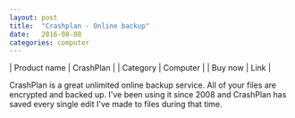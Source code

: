 ```yaml
---
layout: post
title:  "Crashplan - Online backup"
date:   2016-08-08
categories: computer
---
```


| Product name | CrashPlan |
| Category     | Computer  |
| Buy now      | Link      |

CrashPlan is a great unlimited online backup service. All of your files are
encrypted and backed up. I've been using it since 2008 and CrashPlan has saved
every single edit I've made to files during that time.
